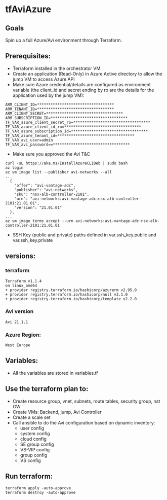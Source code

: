 # tfAviAzure

## Goals
Spin up a full Azure/Avi environment through Terraform.

## Prerequisites:
- Terraform installed in the orchestrator VM
- Create an application (Read-Only) in Azure Active directory to allow the jump VM to access Azure API
- Make sure Azure credential/details are configured as environment variable (the client_id and secret ending by ro are the details for the application used by the jump VM):
```
ARM_CLIENT_ID=**********************************
ARM_TENANT_ID=**********************************
ARM_CLIENT_SECRET=**********************************
ARM_SUBSCRIPTION_ID=**********************************
TF_VAR_azure_client_secret_ro=**********************************
TF_VAR_azure_client_id_ro=**********************************
TF_VAR_azure_subscription_id=**********************************
TF_VAR_azure_tenant_id=**********************************
TF_VAR_avi_user=admin
TF_VAR_avi_password==**********************************
```
- Make sure you approved the Avi T&C
```
curl -sL https://aka.ms/InstallAzureCLIDeb | sudo bash
az login
az vm image list --publisher avi-networks --all
...
  {
    "offer": "avi-vantage-adc",
    "publisher": "avi-networks",
    "sku": "nsx-alb-controller-2101",
    "urn": "avi-networks:avi-vantage-adc:nsx-alb-controller-2101:21.01.01",
    "version": "21.01.01"
  },
...
az vm image terms accept --urn avi-networks:avi-vantage-adc:nsx-alb-controller-2101:21.01.01
```
- SSH Key (public and private) paths defined in var.ssh_key.public and var.ssh_key.private



## versions:

### terraform
```
Terraform v1.1.4
on linux_amd64
+ provider registry.terraform.io/hashicorp/azurerm v2.95.0
+ provider registry.terraform.io/hashicorp/null v3.1.0
+ provider registry.terraform.io/hashicorp/template v2.2.0
```

### Avi version
```
Avi 21.1.1
```

### Azure Region:
```
West Europe
```

## Variables:
- All the variables are stored in variables.tf

## Use the terraform plan to:
- Create resource group, vnet, subnets, route tables, security group, nat GW
- Create VMs: Backend, jump, Avi Controller
- Create a scale set
- Call ansible to do the Avi configuration based on dynamic inventory:
  - user config 
  - system config
  - cloud config
  - SE group config
  - VS-VIP config
  - group config
  - VS config  

## Run terraform:
```
terraform apply -auto-approve
terraform destroy -auto-approve
```
